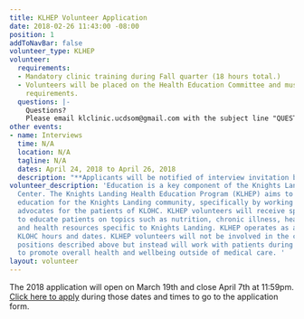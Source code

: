 ```yaml
---
title: KLHEP Volunteer Application
date: 2018-02-26 11:43:00 -08:00
position: 1
addToNavBar: false
volunteer_type: KLHEP
volunteer:
  requirements:
  - Mandatory clinic training during Fall quarter (18 hours total.)
  - Volunteers will be placed on the Health Education Committee and must fill committee
    requirements.
  questions: |-
    Questions?
    Please email klclinic.ucdsom@gmail.com with the subject line "QUESTION".
other events:
- name: Interviews
  time: N/A
  location: N/A
  tagline: N/A
  dates: April 24, 2018 to April 26, 2018
  description: "**Applicants will be notified of interview invitation by April 13th**"
volunteer_description: 'Education is a key component of the Knights Landing One Health
  Center. The Knights Landing Health Education Program (KLHEP) aims to provide health
  education for the Knights Landing community, specifically by working as one-on-one
  advocates for the patients of KLOHC. KLHEP volunteers will receive special training
  to educate patients on topics such as nutrition, chronic illness, health behavior,
  and health resources specific to Knights Landing. KLHEP operates as a part of regular
  KLOHC hours and dates. KLHEP volunteers will not be involved in the clinic volunteer
  positions described above but instead will work with patients during their visit
  to promote overall health and wellbeing outside of medical care. '
layout: volunteer
---
```


The 2018 application will open on March 19th and close April 7th at 11:59pm. [Click here to apply](https://goo.gl/forms/FMHI31aW3qDpPHyo1) during those dates and times to go to the application form.

